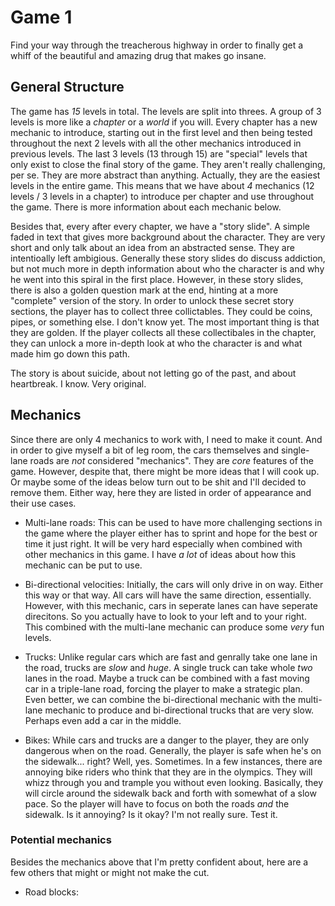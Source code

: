 # Game 1

Find your way through the treacherous highway in order to finally get a whiff of the beautiful and amazing drug that makes go insane. 

## General Structure 

The game has _15_ levels in total. The levels are split into threes. A group of 3 levels is more like a _chapter_ or a _world_ if you will. Every chapter has a new mechanic to introduce, starting out in the first level and then being tested throughout the next 2 levels with all the other mechanics introduced in previous levels. The last 3 levels (13 through 15) are "special" levels that only exist to close the final story of the game. They aren't really challenging, per se. They are more abstract than anything. Actually, they are the easiest levels in the entire game. This means that we have about _4_ mechanics (12 levels / 3 levels in a chapter) to introduce per chapter and use throughout the game. There is more information about each mechanic below. 

Besides that, every after every chapter, we have a "story slide". A simple faded in text that gives more background about the character. They are very short and only talk about an idea from an abstracted sense. They are intentioally left ambigious. Generally these story slides do discuss addiction, but not much more in depth information about who the character is and why he went into this spiral in the first place. However, in these story slides, there is also a golden question mark at the end, hinting at a more "complete" version of the story. In order to unlock these secret story sections, the player has to collect three collictables. They could be coins, pipes, or something else. I don't know yet. The most important thing is that they are golden. If the player collects all these collectibales in the chapter, they can unlock a more in-depth look at who the character is and what made him go down this path. 

The story is about suicide, about not letting go of the past, and about heartbreak. I know. Very original.

## Mechanics

Since there are only 4 mechanics to work with, I need to make it count. And in order to give myself a bit of leg room, the cars themselves and single-lane roads are _not_ considered "mechanics". They are _core_ features of the game. However, despite that, there might be more ideas that I will cook up. Or maybe some of the ideas below turn out to be shit and I'll decided to remove them. Either way, here they are listed in order of appearance and their use cases. 

- Multi-lane roads: This can be used to have more challenging sections in the game where the player either has to sprint and hope for the best or time it just right. It will be very hard especially when combined with other mechanics in this game. I have _a lot_ of ideas about how this mechanic can be put to use. 

- Bi-directional velocities: Initially, the cars will only drive in on way. Either this way or that way. All cars will have the same direction, essentially. However, with this mechanic, cars in seperate lanes can have seperate direcitons. So you actually have to look to your left and to your right. This combined with the multi-lane mechanic can produce some _very_ fun levels.

- Trucks: Unlike regular cars which are fast and genrally take one lane in the road, trucks are _slow_ and _huge_. A single truck can take whole _two_ lanes in the road. Maybe a truck can be combined with a fast moving car in a triple-lane road, forcing the player to make a strategic plan. Even better, we can combine the bi-directional mechanic with the multi-lane mechanic to produce and bi-directional trucks that are very slow. Perhaps even add a car in the middle. 

- Bikes: While cars and trucks are a danger to the player, they are only dangerous when on the road. Generally, the player is safe when he's on the sidewalk... right? Well, yes. Sometimes. In a few instances, there are annoying bike riders who think that they are in the olympics. They will whizz through you and trample you without even looking. Basically, they will circle around the sidewalk back and forth with somewhat of a slow pace. So the player will have to focus on both the roads _and_ the sidewalk. Is it annoying? Is it okay? I'm not really sure. Test it.

### Potential mechanics 

Besides the mechanics above that I'm pretty confident about, here are a few others that might or might not make the cut. 

- Road blocks:
